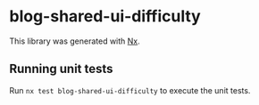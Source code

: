 # blog-shared-ui-difficulty

This library was generated with [Nx](https://nx.dev).

## Running unit tests

Run `nx test blog-shared-ui-difficulty` to execute the unit tests.
